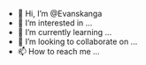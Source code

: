 - 👋 Hi, I’m @Evanskanga
- 👀 I’m interested in ...
- 🌱 I’m currently learning ...
- 💞️ I’m looking to collaborate on ...
- 📫 How to reach me ...

<!---
Evanskanga/Evanskanga is a ✨ special ✨ repository because its `README.md` (this file) appears on your GitHub profile.
You can click the Preview link to take a look at your changes.
--->
